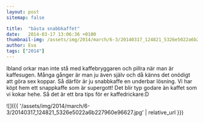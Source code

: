 ```yaml
---
layout: post
sitemap: false

title:  "bästa snabbkaffet"
date:   2014-03-17 13:06:36 +0100
thumbnail-img: /assets/img/2014/march/6-3/20140317_124821_5326e5022a6b227960e96627.jpg
author: Eva
tags: ["2014"]
---
```


Ibland orkar man inte stå med kaffebryggaren och pillra när man är kaffesugen. Många gånger är man ju även själv och då känns det onödigt att göra sex koppar. Så därför är ju snabbkaffe en underbar lösning. Vi har köpt hem ett snappkaffe som är supergott! Det blir typ godare än kaffet som vi kokar hehe. Så det är ett bra tips för er kaffedrickare:D

![]({{ '/assets/img/2014/march/6-3/20140317_124821_5326e5022a6b227960e96627.jpg'  | relative_url }})

